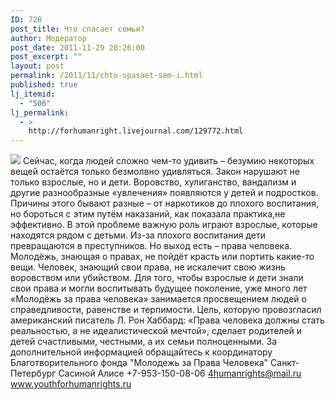 ```yaml
---
ID: 728
post_title: Что спасает семьи?
author: Модератор
post_date: 2011-11-29 20:26:00
post_excerpt: ""
layout: post
permalink: /2011/11/chto-spasaet-sem-i.html
published: true
lj_itemid:
  - "506"
lj_permalink:
  - >
    http://forhumanright.livejournal.com/129772.html
---
```

<img src="http://cs5338.vk.com/u132145096/132409092/x_5b26039f.jpg" /> Сейчас, когда людей сложно чем-то удивить – безумию некоторых вещей остаётся только безмолвно удивляться.
Закон нарушают не только взрослые, но и дети. Воровство, хулиганство, вандализм и другие разнообразные «увлечения» появляются у детей и подростков. Причины этого бывают разные – от наркотиков до плохого воспитания, но бороться с этим путём наказаний, как показала практика,не эффективно. В этой проблеме важную роль играют взрослые, которые находятся рядом с детьми. Из-за плохого воспитания дети превращаются в преступников. Но выход есть – права человека. Молодёжь, знающая о правах, не пойдёт красть или портить какие-то вещи. Человек, знающий свои права, не искалечит свою жизнь воровством или убийством.
Для того, чтобы взрослые и дети знали свои права и могли воспитывать будущее поколение, уже много лет «Молодёжь за права человека» занимается просвещением людей о справедливости, равенстве и терпимости. Цель, которую провозгласил американский писатель Л. Рон Хаббард: «Права человека должны стать реальностью, а не идеалистической мечтой», сделает родителей и детей счастливыми, честными, а их семьи полноценными.
За дополнительной информацией обращайтесь к координатору
Благотворительного фонда
"Молодежь за Права Человека" Санкт-Петербург 
Сасиной Алисе 
+7-953-150-08-06 
4humanrights@mail.ru
www.youthforhumanrights.ru
